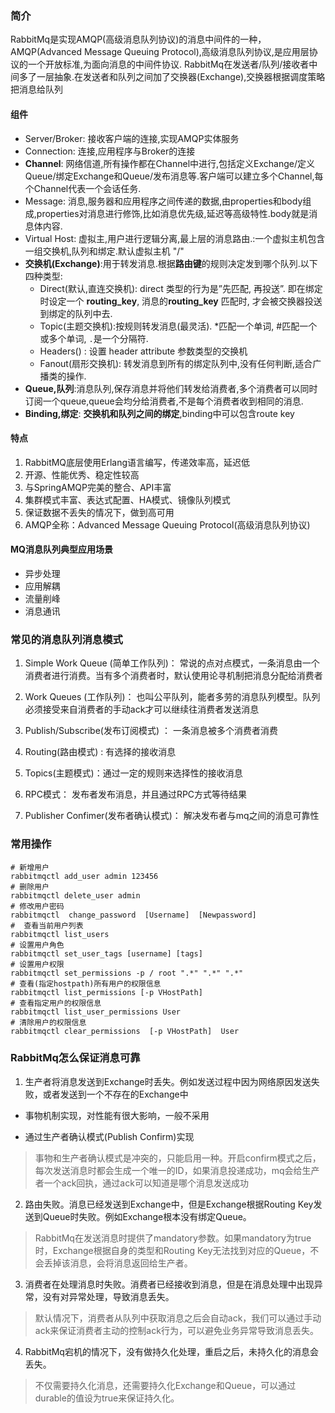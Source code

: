 ### 简介

RabbitMq是实现AMQP(高级消息队列协议)的消息中间件的一种，AMQP(Advanced Message Queuing Protocol),高级消息队列协议,是应用层协议的一个开放标准,为面向消息的中间件协议.
RabbitMq在发送者/队列/接收者中间多了一层抽象.在发送者和队列之间加了交换器(Exchange),交换器根据调度策略把消息给队列

#### 组件

- Server/Broker: 接收客户端的连接,实现AMQP实体服务
- Connection: 连接,应用程序与Broker的连接
- **Channel**: 网络信道,所有操作都在Channel中进行,包括定义Exchange/定义Queue/绑定Exchange和Queue/发布消息等.客户端可以建立多个Channel,每个Channel代表一个会话任务.
- Message: 消息,服务器和应用程序之间传递的数据,由properties和body组成,properties对消息进行修饰,比如消息优先级,延迟等高级特性.body就是消息体内容.
- Virtual Host: 虚拟主,用户进行逻辑分离,最上层的消息路由.:一个虚拟主机包含一组交换机,队列和绑定.默认虚拟主机 "/"
- **交换机(Exchange)**:用于转发消息.根据**路由键**的规则决定发到哪个队列.以下四种类型:
  - Direct(默认,直连交换机): direct 类型的行为是”先匹配, 再投送”. 即在绑定时设定一个 **routing_key**, 消息的**routing_key** 匹配时, 才会被交换器投送到绑定的队列中去.
  - Topic(主题交换机):按规则转发消息(最灵活). *匹配一个单词, #匹配一个或多个单词, `.`是一个分隔符.
  - Headers() : 设置 header attribute 参数类型的交换机
  - Fanout(扇形交换机): 转发消息到所有的绑定队列中,没有任何判断,适合广播类的操作.
- **Queue,队列**:消息队列,保存消息并将他们转发给消费者,多个消费者可以同时订阅一个queue,queue会均分给消费者,不是每个消费者收到相同的消息.
- **Binding,绑定**: **交换机和队列之间的绑定**,binding中可以包含route key

#### 特点

1. RabbitMQ底层使用Erlang语言编写，传递效率高，延迟低
2. 开源、性能优秀、稳定性较高
3. 与SpringAMQP完美的整合、API丰富
4. 集群模式丰富、表达式配置、HA模式、镜像队列模式
5. 保证数据不丢失的情况下，做到高可用
6. AMQP全称：Advanced Message Queuing Protocol(高级消息队列协议)

#### MQ消息队列典型应用场景

- 异步处理
- 应用解耦
- 流量削峰
- 消息通讯

### 常见的消息队列消息模式

1. Simple Work Queue (简单工作队列)： 常说的点对点模式，一条消息由一个消费者进行消费。当有多个消费者时，默认使用论寻机制把消息分配给消费者

2. Work Queues (工作队列)： 也叫公平队列，能者多劳的消息队列模型。队列必须接受来自消费者的手动ack才可以继续往消费者发送消息

3. Publish/Subscribe(发布订阅模式) ： 一条消息被多个消费者消费

4. Routing(路由模式) : 有选择的接收消息

5. Topics(主题模式)：通过一定的规则来选择性的接收消息

6. RPC模式： 发布者发布消息，并且通过RPC方式等待结果

7. Publisher Confimer(发布者确认模式)： 解决发布者与mq之间的消息可靠性

### 常用操作

```shell
# 新增用户
rabbitmqctl add_user admin 123456
# 删除用户
rabbitmqctl delete_user admin
# 修改用户密码
rabbitmqctl  change_password  [Username]  [Newpassword]
#  查看当前用户列表 
rabbitmqctl list_users
# 设置用户角色
rabbitmqctl set_user_tags [username] [tags]
# 设置用户权限
rabbitmqctl set_permissions -p / root ".*" ".*" ".*"
# 查看(指定hostpath)所有用户的权限信息 
rabbitmqctl list_permissions [-p VHostPath] 
# 查看指定用户的权限信息 
rabbitmqctl list_user_permissions User 
# 清除用户的权限信息 
rabbitmqctl clear_permissions  [-p VHostPath]  User
```

### RabbitMq怎么保证消息可靠

1. 生产者将消息发送到Exchange时丢失。例如发送过程中因为网络原因发送失败，或者发送到一个不存在的Exchange中 

  - 事物机制实现，对性能有很大影响，一般不采用

  - 通过生产者确认模式(Publish Confirm)实现

  > 事物和生产者确认模式是冲突的，只能启用一种。开启confirm模式之后，每次发送消息时都会生成一个唯一的ID，如果消息投递成功，mq会给生产者一个ack回执，通过ack可以知道是哪个消息发送成功


2. 路由失败。消息已经发送到Exchange中，但是Exchange根据Routing Key发送到Queue时失败。例如Exchange根本没有绑定Queue。

> RabbitMq在发送消息时提供了mandatory参数。如果mandatory为true时，Exchange根据自身的类型和Routing Key无法找到对应的Queue，不会丢掉该消息，会将消息返回给生产者。

3. 消费者在处理消息时失败。消费者已经接收到消息，但是在消息处理中出现异常，没有对异常处理，导致消息丢失。

> 默认情况下，消费者从队列中获取消息之后会自动ack，我们可以通过手动ack来保证消费者主动的控制ack行为，可以避免业务异常导致消息丢失。

4. RabbitMq宕机的情况下，没有做持久化处理，重启之后，未持久化的消息会丢失。

> 不仅需要持久化消息，还需要持久化Exchange和Queue，可以通过durable的值设为true来保证持久化。

  

